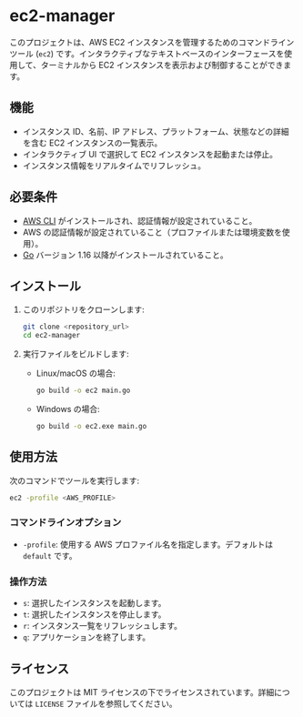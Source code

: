 # ec2-manager

このプロジェクトは、AWS EC2 インスタンスを管理するためのコマンドラインツール (`ec2`) です。インタラクティブなテキストベースのインターフェースを使用して、ターミナルから EC2 インスタンスを表示および制御することができます。

## 機能
- インスタンス ID、名前、IP アドレス、プラットフォーム、状態などの詳細を含む EC2 インスタンスの一覧表示。
- インタラクティブ UI で選択して EC2 インスタンスを起動または停止。
- インスタンス情報をリアルタイムでリフレッシュ。

## 必要条件
- [AWS CLI](https://aws.amazon.com/cli/) がインストールされ、認証情報が設定されていること。
- AWS の認証情報が設定されていること（プロファイルまたは環境変数を使用）。
- [Go](https://golang.org/doc/install) バージョン 1.16 以降がインストールされていること。

## インストール
1. このリポジトリをクローンします:
   ```bash
   git clone <repository_url>
   cd ec2-manager
   ```

2. 実行ファイルをビルドします:
    - Linux/macOS の場合:
      ```bash
      go build -o ec2 main.go
      ```
    - Windows の場合:
      ```bash
      go build -o ec2.exe main.go
      ```

## 使用方法
次のコマンドでツールを実行します:
```bash
ec2 -profile <AWS_PROFILE>
```

### コマンドラインオプション
- `-profile`: 使用する AWS プロファイル名を指定します。デフォルトは `default` です。

### 操作方法
- `s`: 選択したインスタンスを起動します。
- `t`: 選択したインスタンスを停止します。
- `r`: インスタンス一覧をリフレッシュします。
- `q`: アプリケーションを終了します。

## ライセンス
このプロジェクトは MIT ライセンスの下でライセンスされています。詳細については `LICENSE` ファイルを参照してください。

